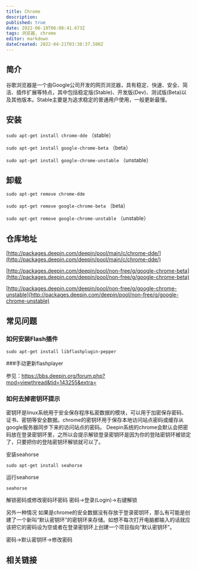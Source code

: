 ```yaml
---
title: Chrome
description: 
published: true
date: 2022-06-10T06:08:41.673Z
tags: 浏览器, chrome
editor: markdown
dateCreated: 2022-04-21T03:30:37.500Z
---
```


## 简介

谷歌浏览器是一个由Google公司开发的网页浏览器，具有稳定、快速、安全、简洁、插件扩展等特点，其中包括稳定版(Stable)、开发版(Dev)、测试版(Beta)以及其他版本。Stable主要是为追求稳定的普通用户使用，一般更新最慢。

## 安装

`sudo apt-get install chrome-dde`  （stable）

`sudo apt-get install google-chrome-beta`  （beta）

`sudo apt-get install google-chrome-unstable`  （unstable）

## 卸载

`sudo apt-get remove chrome-dde`

`sudo apt-get remove google-chrome-beta`  （beta）

`sudo apt-get remove google-chrome-unstable`  （unstable）

## 仓库地址

[http://packages.deepin.com/deepin/pool/main/c/chrome-dde/](http://packages.deepin.com/deepin/pool/main/c/chrome-dde/)

[http://packages.deepin.com/deepin/pool/non-free/g/google-chrome-beta](http://packages.deepin.com/deepin/pool/non-free/g/google-chrome-beta)

[http://packages.deepin.com/deepin/pool/non-free/g/google-chrome-unstable](http://packages.deepin.com/deepin/pool/non-free/g/google-chrome-unstable)


## 常见问题


### 如何安装Flash插件

`sudo apt-get install libflashplugin-pepper`

###手动更新flashplayer

参见：https://bbs.deepin.org/forum.php?mod=viewthread&tid=143255&extra=

### 如何去掉密钥环提示

密钥环是linux系统用于安全保存程序私密数据的模块，可以用于加密保存密码、证书、密钥等安全数据。chrome的密钥环用于保存本地访问站点密码或缓存从google服务器同步下来的访问站点的密码。
Deepin系统的chrome会默认会把密码放在登录密钥环里，之所以会提示解锁登录密钥环是因为你的登陆密钥环被锁定了，只要把你的登陆密钥环解锁就可以了。

 安装seahorse

`sudo apt-get install seahorse`
 
运行seahorse

`seahorse`
 
解锁密码或修改密码环密码
密码->登录(Login)->右键解锁

另外一种情况
如果是chrome的安全数据没有存放于登录密钥环，那么有可能是创建了一个新叫“默认密钥环”的密钥环来存储。如想不每次打开电脑都输入的话就应该把它的密码设为空或者在登录密钥环上创建一个项目指向“默认密钥环”。

密码->默认密钥环->修改密码

## 相关链接
